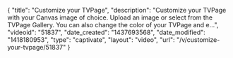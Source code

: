 {
    "title": "Customize your TVPage",
    "description": "Customize your TVPage with your Canvas image of choice. Upload an image or select from the TVPage Gallery. You can also change the color of your TVPage and e...",
    "videoid": "51837",
    "date_created": "1437693568",
    "date_modified": "1418180953",
    "type": "captivate",
    "layout": "video",
    "url": "\/v\/customize-your-tvpage\/51837"
}